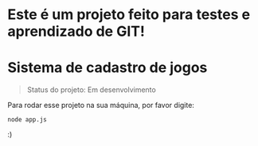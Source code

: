# Este é um projeto feito para testes e aprendizado de GIT!

# Sistema de cadastro de jogos

> Status do projeto: Em desenvolvimento

Para rodar esse projeto na sua máquina, por favor digite:

```
node app.js
```

:)
